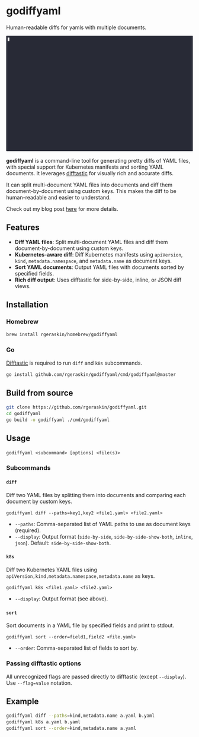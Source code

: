 # godiffyaml

Human-readable diffs for yamls with multiple documents.

![Demo](./demo.gif)

**godiffyaml** is a command-line tool for generating pretty diffs of YAML files, with special support for Kubernetes manifests and sorting YAML documents. It leverages [difftastic](https://github.com/Wilfred/difftastic) for visually rich and accurate diffs.

It can split multi-document YAML files into documents and diff them document-by-document using custom keys. This makes the diff to be human-readable and easier to understand.

Check out my blog post [here](https://blog.rgeraskin.dev/godiffyaml) for more details.

## Features

- **Diff YAML files**: Split multi-document YAML files and diff them document-by-document using custom keys.
- **Kubernetes-aware diff**: Diff Kubernetes manifests using `apiVersion`, `kind`, `metadata.namespace`, and `metadata.name` as document keys.
- **Sort YAML documents**: Output YAML files with documents sorted by specified fields.
- **Rich diff output**: Uses difftastic for side-by-side, inline, or JSON diff views.

## Installation

### Homebrew

```sh
brew install rgeraskin/homebrew/godiffyaml
```

### Go

[Difftastic](https://github.com/Wilfred/difftastic) is required to run `diff` and `k8s` subcommands.

```sh
go install github.com/rgeraskin/godiffyaml/cmd/godiffyaml@master
```

## Build from source

```sh
git clone https://github.com/rgeraskin/godiffyaml.git
cd godiffyaml
go build -o godiffyaml ./cmd/godiffyaml
```

## Usage

```
godiffyaml <subcommand> [options] <file(s)>
```

### Subcommands

#### `diff`

Diff two YAML files by splitting them into documents and comparing each document by custom keys.

```
godiffyaml diff --paths=key1,key2 <file1.yaml> <file2.yaml>
```

- `--paths`: Comma-separated list of YAML paths to use as document keys (required).
- `--display`: Output format (`side-by-side`, `side-by-side-show-both`, `inline`, `json`). Default: `side-by-side-show-both`.

#### `k8s`

Diff two Kubernetes YAML files using `apiVersion,kind,metadata.namespace,metadata.name` as keys.

```
godiffyaml k8s <file1.yaml> <file2.yaml>
```

- `--display`: Output format (see above).

#### `sort`

Sort documents in a YAML file by specified fields and print to stdout.

```
godiffyaml sort --order=field1,field2 <file.yaml>
```

- `--order`: Comma-separated list of fields to sort by.

### Passing difftastic options

All unrecognized flags are passed directly to difftastic (except `--display`). Use `--flag=value` notation.

## Example

```sh
godiffyaml diff --paths=kind,metadata.name a.yaml b.yaml
godiffyaml k8s a.yaml b.yaml
godiffyaml sort --order=kind,metadata.name a.yaml
```
